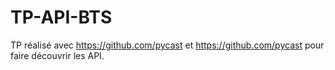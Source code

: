 # TP-API-BTS
TP réalisé avec https://github.com/pycast et https://github.com/pycast pour faire découvrir les API.
